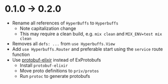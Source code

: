 # 0.1.0 -> 0.2.0
* Rename all references of `HyperBuffs` to `Hyperbuffs`
  * Note capitalization change
  * This may require a clean build, e.g. `mix clean` and `MIX_ENV=test mix clean`
* Removes all `defs: ...` from `use Hyperbuffs.View`
* Add `use Hyperbuffs.Router` and preferable start using the `service` route function
* Use [protobuf-elixir](https://github.com/tony612/protobuf-elixir) instead of ExProtobufs
  * Install `protobuf-elixir`
  * Move proto definitions to `priv/protos`
  * Run `protoc` to generate protobufs